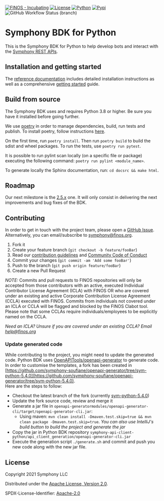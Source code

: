 [![FINOS - Incubating](https://cdn.jsdelivr.net/gh/finos/contrib-toolbox@master/images/badge-incubating.svg)](https://finosfoundation.atlassian.net/wiki/display/FINOS/Incubating)
[![License](https://img.shields.io/badge/License-Apache%202.0-blue.svg)](https://opensource.org/licenses/Apache-2.0)
[![Python](https://img.shields.io/badge/python-3.8%20%7C%203.9-blue)](https://www.python.org/downloads/release/python-3)
[![Pypi](https://img.shields.io/pypi/v/symphony-bdk-python)](https://pypi.org/project/symphony-bdk-python/)
![GitHub Workflow Status (branch)](https://img.shields.io/github/workflow/status/finos/symphony-bdk-python/build/main)

# Symphony BDK for Python

This is the Symphony BDK for Python to help develop bots and interact with the [Symphony REST APIs](https://developers.symphony.com/restapi/reference).

## Installation and getting started
The [reference documentation](https://symphony-bdk-python.finos.org/) includes detailed
installation instructions as well as a comprehensive
[getting started](https://symphony-bdk-python.finos.org/markdown/getting_started.html)
guide.

## Build from source

The Symphony BDK uses and requires Python 3.8 or higher. Be sure you have it installed before going further.

We use [poetry](https://python-poetry.org/) in order to manage dependencies, build, run tests and publish.
To install poetry, follow instructions [here](https://python-poetry.org/docs/#installation).

On the first time, run `poetry install`. Then run `poetry build` to build the sdist and wheel packages.
To run the tests, use `poetry run pytest`.

It is possible to run pylint scan locally (on a specific file or package) executing the following command:
`poetry run pylint <module_name>`.

To generate locally the Sphinx documentation, run: `cd docsrc && make html`.

## Roadmap

Our next milestone is the [2.5.x](https://github.com/finos/symphony-bdk-python/milestone/6) one.
It will only consist in delivering the next improvements and bug fixes of the BDK.


## Contributing
In order to get in touch with the project team, please open a [GitHub Issue](https://github.com/finos/symphony-bdk-python/issues).
Alternatively, you can email/subscribe to [symphony@finos.org](https://groups.google.com/a/finos.org/g/symphony).

1. Fork it
2. Create your feature branch (`git checkout -b feature/fooBar`)
3. Read our [contribution guidelines](CONTRIBUTING.md) and [Community Code of Conduct](https://www.finos.org/code-of-conduct)
4. Commit your changes (`git commit -am 'Add some fooBar'`)
5. Push to the branch (`git push origin feature/fooBar`)
6. Create a new Pull Request

_NOTE:_ Commits and pull requests to FINOS repositories will only be accepted from those contributors with an active,
executed Individual Contributor License Agreement (ICLA) with FINOS OR who are covered under an existing and active
Corporate Contribution License Agreement (CCLA) executed with FINOS.
Commits from individuals not covered under an ICLA or CCLA will be flagged and blocked by the FINOS Clabot tool.
Please note that some CCLAs require individuals/employees to be explicitly named on the CCLA.

*Need an ICLA? Unsure if you are covered under an existing CCLA? Email [help@finos.org](mailto:help@finos.org)*

### Update generated code
While contributing to the project, you might need to update the generated code.
Python BDK uses [OpenAPITools/openapi-generator](https://github.com/OpenAPITools/openapi-generator/) to generate code. In order to customise the templates, a fork has been created in [https://github.com/symphony-soufiane/openapi-generator/tree/sym-python-5.4.0](https://github.com/symphony-soufiane/openapi-generator/tree/sym-python-5.4.0).  
Here are the steps to follow:
- Checkout the latest branch of the fork (currently [sym-python-5.4.0](https://github.com/symphony-soufiane/openapi-generator/tree/sym-python-5.4.0))
- Update the fork source code, review and merge it
- Generate a jar file in `openapi-generatormodules/openapi-generator-cli/target/openapi-generator-cli.jar`:
  - Using maven: `mvn clean install -Dmaven.test.skip=true && mvn clean package -Dmaven.test.skip=true`. _You can also use IntelliJ's build button to build the project and generate the jar_
- Copy the jar in Python BDK repository `symphony-api-client-python/api_client_generation/openapi-generator-cli.jar`
- Execute the generation script `./generate.sh` and commit and push you new code along with the new jar file.
## License
Copyright 2021 Symphony LLC

Distributed under the [Apache License, Version 2.0](http://www.apache.org/licenses/LICENSE-2.0).

SPDX-License-Identifier: [Apache-2.0](https://spdx.org/licenses/Apache-2.0)
